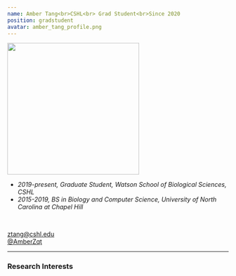 ```yaml
---
name: Amber Tang<br>CSHL<br> Grad Student<br>Since 2020
position: gradstudent
avatar: amber_tang_profile.png
---
```


<img width="300" src="{{site.baseurl}}/images/people/{{page.avatar}}" data-action="zoom">
<br>

- _2019-present, Graduate Student, Watson School of Biological Sciences, CSHL_ <br>
- _2015-2019, BS in Biology and Computer Science, University of North Carolina at Chapel Hill_ <br>
<br>

<a href="mailto:ztang@cshl.edu"><i class="fa fa-envelope-o"></i> ztang@cshl.edu</a><br>
<a href="https://twitter.com/AmberZqt"><i class="fa fa-twitter"></i> @AmberZqt </a><br>


<hr>

### Research Interests

<br>
<br>
<br>

&nbsp;
&nbsp;
&nbsp;
&nbsp;
&nbsp;
&nbsp;
&nbsp;
&nbsp;
&nbsp;
&nbsp;
&nbsp;
&nbsp;
&nbsp;
&nbsp;
&nbsp;
&nbsp;
&nbsp;
&nbsp;
&nbsp;
&nbsp;
&nbsp;
&nbsp;
&nbsp;
&nbsp;

